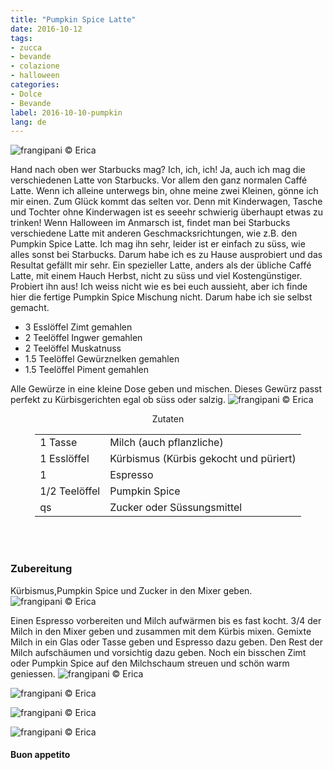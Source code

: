 ```yaml
---
title: "Pumpkin Spice Latte"
date: 2016-10-12
tags:
- zucca
- bevande
- colazione
- halloween
categories:
- Dolce
- Bevande
label: 2016-10-10-pumpkin
lang: de
---
```

![](../2016-10-12-pumpkin-spice-latte/header.jpg "frangipani © Erica")

Hand nach oben wer Starbucks mag? Ich, ich, ich! Ja, auch ich mag die verschiedenen Latte von Starbucks. Vor allem den ganz normalen Caffé Latte. Wenn ich alleine unterwegs bin, ohne meine zwei Kleinen, gönne ich mir einen. Zum Glück kommt das selten vor. Denn mit Kinderwagen, Tasche und Tochter ohne Kinderwagen ist es seeehr schwierig überhaupt etwas zu trinken! Wenn Halloween im Anmarsch ist, findet man bei Starbucks verschiedene Latte mit anderen Geschmacksrichtungen, wie z.B. den Pumpkin Spice Latte. Ich mag ihn sehr, leider ist er einfach zu süss, wie alles sonst bei Starbucks. Darum habe ich es zu Hause ausprobiert und das Resultat gefällt mir sehr. Ein spezieller Latte, anders als der übliche Caffé Latte, mit einem Hauch Herbst, nicht zu süss und viel Kostengünstiger. Probiert ihn aus!
Ich weiss nicht wie es bei euch aussieht, aber ich finde hier die fertige Pumpkin Spice Mischung nicht. Darum habe ich sie selbst gemacht.

- 3 Esslöffel Zimt gemahlen
- 2 Teelöffel Ingwer gemahlen
- 2 Teelöffel Muskatnuss
- 1.5 Teelöffel Gewürznelken gemahlen
- 1.5 Teelöffel Piment gemahlen 

Alle Gewürze in eine kleine Dose geben und mischen. Dieses Gewürz passt perfekt zu Kürbisgerichten egal ob süss oder salzig.
![](../2016-10-12-pumpkin-spice-latte/pumpkinspice.jpg "frangipani © Erica")

<div id="wrapper" style="text-align: center">
  <div id="yourdiv" style="display: inline-block;">
    <div class="ingredients">
      <div class="ingredients-title">Zutaten</div>
      <table>
        <tbody>
          <tr>
            <td>1 Tasse</td>
            <td>Milch (auch pflanzliche)</td>
          </tr>
          <tr>
            <td>1 Esslöffel</td>
            <td>Kürbismus (Kürbis gekocht und püriert)</td>
          </tr>
          <tr>
            <td>1</td>
            <td>Espresso</td>
          </tr>
          <tr>
            <td>1/2 Teelöffel</td>
            <td>Pumpkin Spice</td>
          </tr>
          <tr>
            <td>qs</td>
            <td>Zucker oder Süssungsmittel</td>
          </tr>
        </tbody>
      </table>
      <br></br>
    </div>
  </div>
</div>


<h3>
  <font color="grey">
    <i class="fa fa-cogs"></i>
  </font> Zubereitung
</h3>

Kürbismus,Pumpkin Spice und Zucker in den Mixer geben.
![](../2016-10-12-pumpkin-spice-latte/zucca.jpg "frangipani © Erica")

Einen Espresso vorbereiten und Milch aufwärmen bis es fast kocht. 3/4 der Milch in den Mixer geben und zusammen mit dem Kürbis mixen. Gemixte Milch in ein Glas oder Tasse geben und Espresso dazu geben. Den Rest der Milch aufschäumen und vorsichtig dazu geben. Noch ein bisschen Zimt oder Pumpkin Spice auf den Milchschaum streuen und schön warm geniessen.
![](../2016-10-12-pumpkin-spice-latte/risultato1.jpg "frangipani © Erica")

![](../2016-10-12-pumpkin-spice-latte/risultato2.jpg "frangipani © Erica")

![](../2016-10-12-pumpkin-spice-latte/risultato3.jpg "frangipani © Erica")

![](../2016-10-12-pumpkin-spice-latte/risultato4.jpg "frangipani © Erica")

<h4>Buon appetito
  <font color="red">
    <i class="fa fa-smile-o"></i>
  </font>
</h4>
